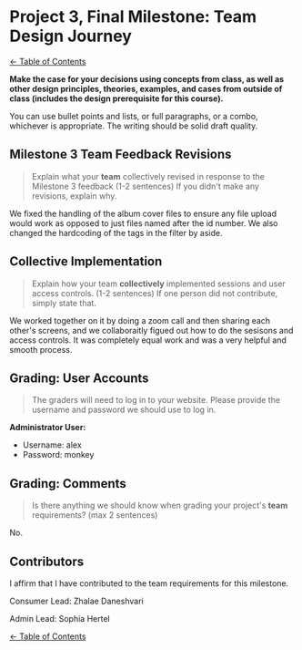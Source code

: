 # Project 3, Final Milestone: **Team** Design Journey

[← Table of Contents](design-journey.md)

**Make the case for your decisions using concepts from class, as well as other design principles, theories, examples, and cases from outside of class (includes the design prerequisite for this course).**

You can use bullet points and lists, or full paragraphs, or a combo, whichever is appropriate. The writing should be solid draft quality.


## Milestone 3 Team Feedback Revisions
> Explain what your **team** collectively revised in response to the Milestone 3 feedback (1-2 sentences)
> If you didn't make any revisions, explain why.

We fixed the handling of the album cover files to ensure any file upload would work as opposed to just files named after the id number. We also changed the hardcoding of the tags in the filter by aside.


## Collective Implementation
> Explain how your team **collectively** implemented sessions and user access controls. (1-2 sentences)
> If one person did not contribute, simply state that.

We worked together on it by doing a zoom call and then sharing each other's screens, and we collaboraitly figued out how to do the sesisons and access controls. It was completely equal work and was a very helpful and smooth process.


## Grading: User Accounts
> The graders will need to log in to your website.
> Please provide the username and password we should use to log in.

**Administrator User:**

- Username: alex
- Password: monkey


## Grading: Comments
> Is there anything we should know when grading your project's **team** requirements? (max 2 sentences)

No.


## Contributors

I affirm that I have contributed to the team requirements for this milestone.

Consumer Lead: Zhalae Daneshvari

Admin Lead: Sophia Hertel


[← Table of Contents](design-journey.md)
